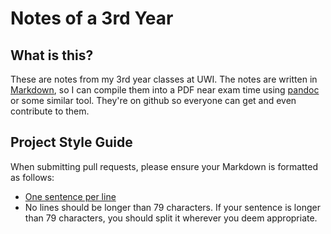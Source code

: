Notes of a 3rd Year
=======================

What is this?
-------------
These are notes from my 3rd year classes at UWI.
The notes are written in [Markdown](http://en.wikipedia.org/wiki/Markdown), so
I can compile them into a PDF near exam time using
[pandoc](http://johnmacfarlane.net/pandoc/) or some similar tool.
They're on github so everyone can get and even contribute to them.

Project Style Guide
-------------------
When submitting pull requests, please ensure your Markdown is formatted
as follows:

+ [One sentence per line](rhodesmill.org/brandon/2012/one-sentence-per-line/)
+ No lines should be longer than 79 characters.
    If your sentence is longer than 79 characters, you should split it
    wherever you deem appropriate.
